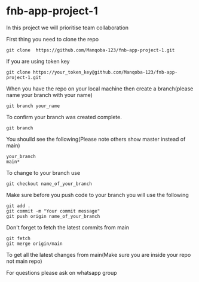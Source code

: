 # fnb-app-project-1
In this project we will prioritise team collaboration

First thing you need to clone the repo

```
git clone  https://github.com/Manqoba-123/fnb-app-project-1.git
```

If you are using token key 

```
git clone https://your_token_key@github.com/Manqoba-123/fnb-app-project-1.git 
```

When you have the repo on your local machine then create a branch(please name your branch with your name)

```
git branch your_name
```

To confirm your branch was created complete.

```
git branch
```

You shoulld see the following(Please note others show master instead of main) 


```
your_branch
main*
```

To change to your branch use

```
git checkout name_of_your_branch
```

Make sure before you push code to your branch you will use the following

```
git add .
git commit -m "Your commit message"
git push origin name_of_your_branch
```

Don't forget to fetch the latest commits from main

```
git fetch
git merge origin/main
```

To get all the latest changes from main(Make sure you are inside your repo not main repo)

For questions please ask on whatsapp group